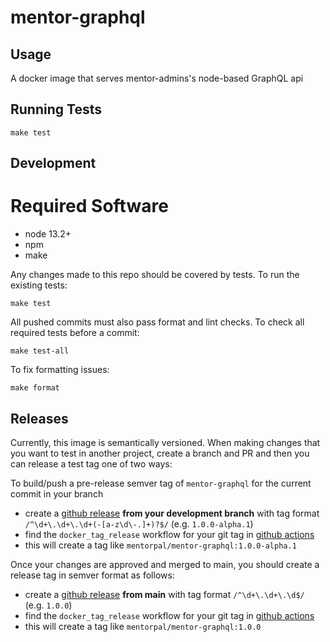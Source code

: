 mentor-graphql
==================

Usage
-----

A docker image that serves mentor-admins's node-based GraphQL api


Running Tests
-------------

```
make test
```

Development
-----------

Required Software
=================
- node 13.2+
- npm
- make


Any changes made to this repo should be covered by tests. To run the existing tests:

```
make test
```

All pushed commits must also pass format and lint checks. To check all required tests before a commit:

```
make test-all
```

To fix formatting issues:

```
make format
```

Releases
--------

Currently, this image is semantically versioned. When making changes that you want to test in another project, create a branch and PR and then you can release a test tag one of two ways:

To build/push a pre-release semver tag of `mentor-graphql` for the current commit in your branch

- create a [github release](https://github.com/ICTLearningSciences/mentor-graphql/releases/new) **from your development branch** with tag format `/^\d+\.\d+\.\d+(-[a-z\d\-.]+)?$/` (e.g. `1.0.0-alpha.1`)
- find the `docker_tag_release` workflow for your git tag in [github actions](https://github.com/ICTLearningSciences/mentor-graphql/actions?query=workflow%3A%22build%2Fpub+candidate%22)
- this will create a tag like `mentorpal/mentor-graphql:1.0.0-alpha.1`



Once your changes are approved and merged to main, you should create a release tag in semver format as follows:

- create a [github release](https://github.com/ICTLearningSciences/mentor-graphql/releases/new) **from main** with tag format `/^\d+\.\d+\.\d$/` (e.g. `1.0.0`)
- find the `docker_tag_release` workflow for your git tag in [github actions](https://github.com/ICTLearningSciences/mentor-graphql/actions?query=workflow%3A%22build%2Fpub+release%22)
- this will create a tag like `mentorpal/mentor-graphql:1.0.0`
